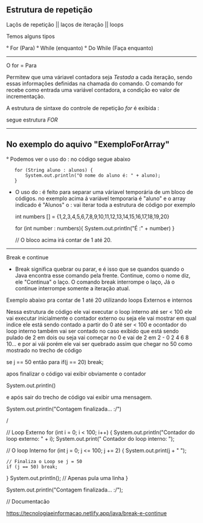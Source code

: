 ## Estrutura de repetição

Laçõs de repetição || laços de iteração || loops

Temos alguns tipos

° For (Para)
° While (enquanto)
° Do While (Faça enquanto)

---

O for = Para

Permitew que uma váriavel contadora seja _Testada_
a cada iteração, sendo essas informações definidas na chamada do comando. O comando for recebe como entrada uma variável contadora, a condição eo valor de incrementação.

A estrutura de sintaxe do controle de repetição _for_ é exibida :

segue estrutura _FOR_

---

## No exemplo do aquivo "ExemploForArray"

° Podemos ver o uso do : no código segue abaixo

       for (String aluno : alunos) {
           System.out.println("O nome do aluno é: " + aluno);
       }

- O uso do : é feito para separar uma váriavel temporária de um bloco de códigos. no exemplo acima á variável temporaria é "aluno" e o array indicado é "Alunos" o : vai iterar toda a estrutura de código por exemplo

  int numbers [] = {1,2,3,4,5,6,7,8,9,10,11,12,13,14,15,16,17,18,19,20}

  for (int number : numbers){
  System.out.println("É :" + number)
  }

  // O bloco acima irá contar de 1 até 20.

---

Break e continue

- Break significa quebrar ou parar, e é isso que se quandos quando o Java encontra esse comando pela frente. Continue, como o nome diz, ele "Continua" o laço. O comando break interrompe o laço, Já o continue interrompe somente a iteração atual.

Exemplo abaixo pra contar de 1 até 20 utilizando loops Externos e internos

Nessa estrutura de código ele vai executar o loop interno até ser < 100 ele vai executar inicialmente o contador externo ou seja ele vai mostrar em qual indice ele está sendo contado a partir do 0 até ser < 100 e ocontador do loop interno também vai ser contado no caso exibido que está sendo pulado de 2 em dois ou seja vai começar no 0 e vai de 2 em 2 - 0 2 4 6 8 10... e por ai vái porém ele vai ser quebrado assim que chegar no 50 como mostrado no trecho de código

se j == 50 então para
if(j == 20) break;

apos finalizar o código vai exibir obviamente o contador

System.out.println()

e após sair do trecho de código vai exibir uma mensagem.

System.out.println("Contagem finalizada... :/")

/

// Loop Externo
for (int i = 0; i < 100; i++) {
System.out.println("Contador do loop externo: " + i);
System.out.print(" Contador do loop interno: ");

// O loop Interno
for (int j = 0; j <= 100; j += 2) {
System.out.print(j + " ");

    // Finaliza o Loop se j = 50
    if (j == 50) break;

}
System.out.println(); // Apenas pula uma linha
}

System.out.println("Contagem finalizada... :/");

// Documentacão

https://tecnologiaeinformacao.netlify.app/java/break-e-continue
